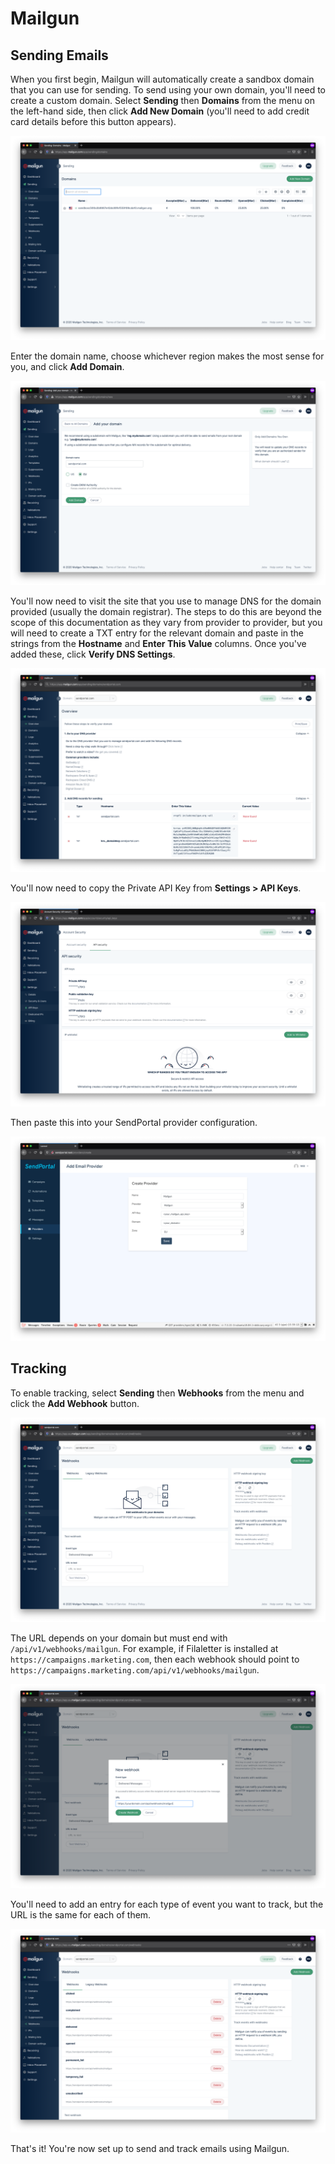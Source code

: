 # Mailgun

## Sending Emails

When you first begin, Mailgun will automatically create a sandbox domain that you can use for sending. To send using your own domain, you'll need to create a custom domain. Select **Sending** then **Domains** from the menu on the left-hand side, then click **Add New Domain** (you'll need to add credit card details before this button appears).

![Mailgun Step 1](../../images/4-email-service-image/4-mailgun/mailgun-1.png)

Enter the domain name, choose whichever region makes the most sense for you, and click **Add Domain**.

![Mailgun Step 2](../../images/4-email-service-image/4-mailgun/mailgun-2.png)

You'll now need to visit the site that you use to manage DNS for the domain provided (usually the domain registrar). The steps to do this are beyond the scope of this documentation as they vary from provider to provider, but you will need to create a TXT entry for the relevant domain and paste in the strings from the **Hostname** and **Enter This Value** columns. Once you've added these, click **Verify DNS Settings**.

![Mailgun Step 3](../../images/4-email-service-image/4-mailgun/mailgun-3.png)

You'll now need to copy the Private API Key from **Settings > API Keys**.

![Mailgun Step 4](../../images/4-email-service-image/4-mailgun/mailgun-4.png)

Then paste this into your SendPortal provider configuration.

![Mailgun Step 5](../../images/4-email-service-image/4-mailgun/mailgun-5.png)

## Tracking

To enable tracking, select **Sending** then **Webhooks** from the menu and click the **Add Webhook** button.

![Mailgun Step 6](../../images/4-email-service-image/4-mailgun/mailgun-6.png)

The URL depends on your domain but must end with `/api/v1/webhooks/mailgun`. For example, if Filaletter is installed at `https://campaigns.marketing.com`, then each webhook should point to `https://campaigns.marketing.com/api/v1/webhooks/mailgun`.

![Mailgun Step 7](../../images/4-email-service-image/4-mailgun/mailgun-7.png)

You'll need to add an entry for each type of event you want to track, but the URL is the same for each of them.

![Mailgun Step 8](../../images/4-email-service-image/4-mailgun/mailgun-8.png)

That's it! You're now set up to send and track emails using Mailgun.